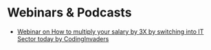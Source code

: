 # Webinars & Podcasts

- [Webinar on How to multiply your salary by 3X by switching into IT Sector today by CodingInvaders](codinginvaders-by-mentorspro-webinar-7-feb.md)
